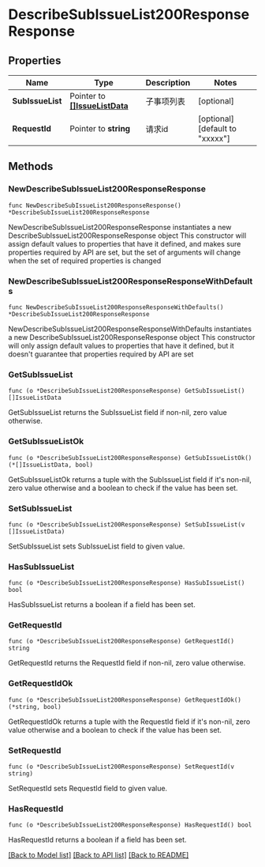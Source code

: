 # DescribeSubIssueList200ResponseResponse

## Properties

Name | Type | Description | Notes
------------ | ------------- | ------------- | -------------
**SubIssueList** | Pointer to [**[]IssueListData**](IssueListData.md) | 子事项列表 | [optional] 
**RequestId** | Pointer to **string** | 请求id | [optional] [default to "xxxxx"]

## Methods

### NewDescribeSubIssueList200ResponseResponse

`func NewDescribeSubIssueList200ResponseResponse() *DescribeSubIssueList200ResponseResponse`

NewDescribeSubIssueList200ResponseResponse instantiates a new DescribeSubIssueList200ResponseResponse object
This constructor will assign default values to properties that have it defined,
and makes sure properties required by API are set, but the set of arguments
will change when the set of required properties is changed

### NewDescribeSubIssueList200ResponseResponseWithDefaults

`func NewDescribeSubIssueList200ResponseResponseWithDefaults() *DescribeSubIssueList200ResponseResponse`

NewDescribeSubIssueList200ResponseResponseWithDefaults instantiates a new DescribeSubIssueList200ResponseResponse object
This constructor will only assign default values to properties that have it defined,
but it doesn't guarantee that properties required by API are set

### GetSubIssueList

`func (o *DescribeSubIssueList200ResponseResponse) GetSubIssueList() []IssueListData`

GetSubIssueList returns the SubIssueList field if non-nil, zero value otherwise.

### GetSubIssueListOk

`func (o *DescribeSubIssueList200ResponseResponse) GetSubIssueListOk() (*[]IssueListData, bool)`

GetSubIssueListOk returns a tuple with the SubIssueList field if it's non-nil, zero value otherwise
and a boolean to check if the value has been set.

### SetSubIssueList

`func (o *DescribeSubIssueList200ResponseResponse) SetSubIssueList(v []IssueListData)`

SetSubIssueList sets SubIssueList field to given value.

### HasSubIssueList

`func (o *DescribeSubIssueList200ResponseResponse) HasSubIssueList() bool`

HasSubIssueList returns a boolean if a field has been set.

### GetRequestId

`func (o *DescribeSubIssueList200ResponseResponse) GetRequestId() string`

GetRequestId returns the RequestId field if non-nil, zero value otherwise.

### GetRequestIdOk

`func (o *DescribeSubIssueList200ResponseResponse) GetRequestIdOk() (*string, bool)`

GetRequestIdOk returns a tuple with the RequestId field if it's non-nil, zero value otherwise
and a boolean to check if the value has been set.

### SetRequestId

`func (o *DescribeSubIssueList200ResponseResponse) SetRequestId(v string)`

SetRequestId sets RequestId field to given value.

### HasRequestId

`func (o *DescribeSubIssueList200ResponseResponse) HasRequestId() bool`

HasRequestId returns a boolean if a field has been set.


[[Back to Model list]](../README.md#documentation-for-models) [[Back to API list]](../README.md#documentation-for-api-endpoints) [[Back to README]](../README.md)


